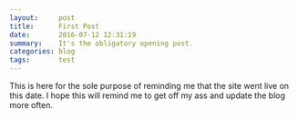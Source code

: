```yaml
---
layout:     post
title:      First Post
date:       2016-07-12 12:31:19
summary:    It's the obligatory opening post.
categories: blog
tags:       test
---
```


This is here for the sole purpose of reminding me that the site went live on this date. 
I hope this will remind me to get off my ass and update the blog more often.

